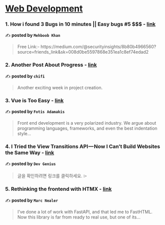 
<h1><a href=https://medium.com/tag/web-development/recommended target="_blank" rel="noopener noreferrer">Web Development</a></h1>
<h3>1. How i found 3 Bugs in 10 minutes || Easy bugs #5 $$$ - <a href="https://medium.com/@securityinsights/how-i-found-3-bugs-in-10-minutes-easy-bugs-5-8b80b4966560" target="_blank" rel="noopener noreferrer">link</a></h3>

✍️ **posted by `Mehboob Khan`**

<blockquote>Free Link:- https://medium.com/@securityinsights/8b80b4966560?source=friends_link&sk=008d0be5597868e351ea1c8ef74edad2</blockquote>

<h3>2. Another Post About Progress - <a href="https://medium.com/chifi-media/another-post-about-progress-d0fdc1948eb6" target="_blank" rel="noopener noreferrer">link</a></h3>

✍️ **posted by `chifi`**

<blockquote>Another exciting week in project creation.</blockquote>

<h3>3. Vue is Too Easy - <a href="https://medium.com/@fadamakis/vue-is-too-easy-3d4ecca5e454" target="_blank" rel="noopener noreferrer">link</a></h3>

✍️ **posted by `Fotis Adamakis`**

<blockquote>Front end development is a very polarized industry. We argue about programming languages, frameworks, and even the best indentation style…</blockquote>

<h3>4. I Tried the View Transitions API — Now I Can’t Build Websites the Same Way - <a href="https://medium.com/dev-genius/i-tried-the-view-transitions-api-now-i-cant-build-websites-the-same-way-193159b7da42" target="_blank" rel="noopener noreferrer">link</a></h3>

✍️ **posted by `Dev Genius`**

<blockquote>글을 확인하려면 링크를 클릭하세요. ⌲</blockquote>

<h3>5. Rethinking the frontend with HTMX - <a href="https://medium.com/@marcnealer/rethinking-the-frontend-with-htmx-780045980352" target="_blank" rel="noopener noreferrer">link</a></h3>

✍️ **posted by `Marc Nealer`**

<blockquote>I’ve done a lot of work with FastAPI, and that led me to FastHTML. Now this library is far from ready to real use, but one of its…</blockquote>

